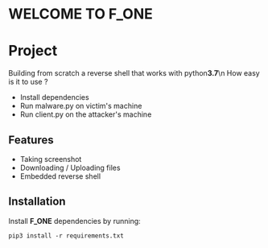 # WELCOME TO F_ONE
Project
========
Building from scratch a reverse shell that works with python**3.7**\n
How easy is it to use ?
- Install dependencies
- Run malware.py on victim's machine
- Run client.py on the attacker's machine

Features
--------

- Taking screenshot
- Downloading / Uploading files
- Embedded reverse shell

Installation
------------

Install **F_ONE** dependencies by running:

  ```
  pip3 install -r requirements.txt
  ```
